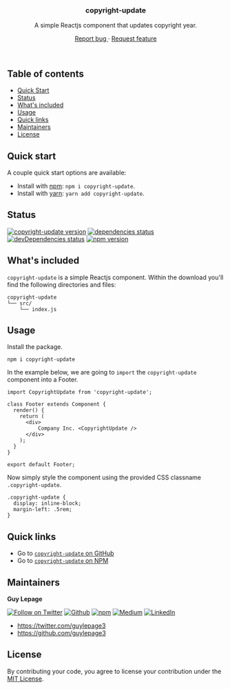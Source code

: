 <div align="center">
  <h3 align="center">copyright-update</h3>
  <p align="center">
    A simple Reactjs component that updates copyright year.
  </p>
  <p align="center">
    <a href="https://github.com/guylepage3/copyright-update/issues/new?labels=&template=bug_report.md" alt="Report a Bug (copyright-update)">
      Report bug
    </a>
    &middot;
    <a href="https://github.com/guylepage3/copyright-update/issues/new?labels=&template=feature_request.md" alt="Request feature (copyright-update)">
      Request feature
    </a>
  </p>
</div>
<br/>


## Table of contents

- [Quick Start](#quick-start)
- [Status](#status)
- [What's included](#whats-included)
- [Usage](#usage)
- [Quick links](#quick-links)
- [Maintainers](#maintainers)
- [License](#license)


## Quick start

A couple quick start options are available:

- Install with [npm](https://www.npmjs.com/): `npm i copyright-update`.
- Install with [yarn](https://yarnpkg.com/): `yarn add copyright-update`.


## Status

[![copyright-update version](https://img.shields.io/badge/dynamic/json.svg?label=copyright-update+version&url=https%3A%2F%2Fraw.githubusercontent.com%2Fguylepage3%2Fcopyright-update%2Fmaster%2Fpackage.json&query=%24.version&colorA=%23212121&colorB=%2300BB00)](https://github.com/guylepage3/copyright-update)
[![dependencies status](https://img.shields.io/david/guylepage3/copyright-update.svg?label=dependencies&colorA=%23212121)](https://david-dm.org/guylepage3/copyright-update)
[![devDependencies status](https://img.shields.io/david/dev/guylepage3/copyright-update.svg?label=devDependencies&colorA=%23212121)](https://david-dm.org/guylepage3/copyright-update?type=dev)
[![npm version](https://img.shields.io/npm/v/copyright-update.svg?colorA=%23212121&colorB=%23007BFF)](https://www.npmjs.com/package/copyright-update)


## What's included

`copyright-update` is a simple Reactjs component. Within the download you'll find the following directories and files:

```text
copyright-update
└── src/
    └── index.js
```


## Usage

Install the package.

```
npm i copyright-update
```

In the example below, we are going to `import` the `copyright-update` component into a Footer.

```
import CopyrightUpdate from 'copyright-update';

class Footer extends Component {
  render() {
    return (
      <div>
          Company Inc. <CopyrightUpdate />
      </div>
    );
  }
}

export default Footer;
```

Now simply style the component using the provided CSS classname `.copyright-update`.

```
.copyright-update {
  display: inline-block;
  margin-left: .5rem;
}
```


## Quick links

- Go to [`copyright-update` on GitHub](https://github.com/guylepage3/copyright-update)
- Go to [`copyright-update` on NPM](https://www.npmjs.com/package/copyright-update)


## Maintainers

**Guy Lepage**

[![Follow on Twitter](https://img.shields.io/badge/Twitter-@guylepage3-blue.svg?colorA=212121&colorB=007BFF)](https://twitter.com/intent/follow?screen_name=guylepage3)
[![Github](https://img.shields.io/badge/GitHub-guylepage3-blue.svg?colorA=212121&colorB=007BFF)](https://github.com/guylepage3)
[![npm](https://img.shields.io/badge/npm-~guylepage3-red.svg?colorA=212121&colorB=FF0000)](https://www.npmjs.com/~guylepage3)
[![Medium](https://img.shields.io/badge/Medium-@guylepage3-green.svg?colorA=212121&colorB=00BB00)](https://medium.com/@guylepage3)
[![LinkedIn](https://img.shields.io/badge/LinkedIn-in/guylepage/-blue.svg?colorA=212121&colorB=007BFF)](https://www.linkedin.com/in/guylepage/)

- <https://twitter.com/guylepage3>
- <https://github.com/guylepage3>


## License

By contributing your code, you agree to license your contribution under the [
MIT License](LICENSE).
